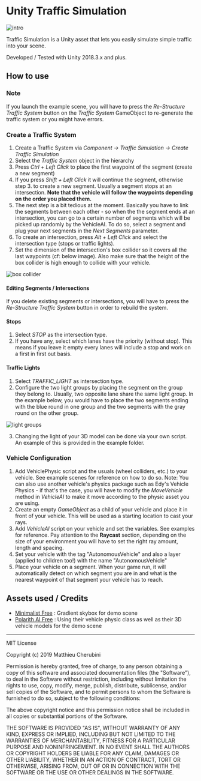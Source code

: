 # Unity Traffic Simulation
![intro](img/traffic-sim.gif)

Traffic Simulation is a Unity asset that lets you easily simulate simple traffic into your scene.


Developed / Tested with Unity 2018.3.x and plus.

## How to use
### Note
If you launch the example scene, you will have to press the *Re-Structure Traffic System* button on the *Traffic System* GameObject to re-generate the traffic system or you might have errors.

### Create a Traffic System
1. Create a Traffic System via *Component -> Traffic Simulation -> Create Traffic Simulation*
2. Select the *Traffic System* object in the hierarchy
3. Press *Ctrl + Left Click* to place the first waypoint of the segment (create a new segment)
4. If you press *Shift + Left Click* it will continue the segment, otherwise step 3. to create a new segment. Usually a segment stops at an intersection. **Note that the vehicle will follow the waypoints depending on the order you placed them.**
5. The next step is a bit tedious at the moment. Basically you have to link the segments between each other - so when the the segment ends at an intersection, you can go to a certain number of segments which will be picked up randomly by the VehicleAI. To do so, select a segment and plug your next segments in the *Next Segments* parameter.
6. To create an intersection, press *Alt + Left Click* and select the intersection type (stops or traffic lights).
7. Set the dimension of the intersection's box collider so it covers all the last waypoints (cf: below image). Also make sure that the height of the box collider is high enough to collide with your vehicle.


![box collider](img/intersection-box-collider.JPG)


#### Editing Segments / Intersections
If you delete existing segments or intersections, you will have to press the *Re-Structure Traffic System* button in order to rebuild the system.

#### Stops
1. Select *STOP* as the intersection type.
2. If you have any, select which lanes have the priority (without stop). This means if you leave it empty every lanes will include a stop and work on a first in first out basis.

#### Traffic Lights
1. Select *TRAFFIC_LIGHT* as intersection type.
2. Configure the two light groups by placing the segment on the group they belong to. Usually, two opposite lane share the same light group. In the example below, you would have to place the two segments ending with the blue round in one group and the two segments with the gray round on the other group.


![light groups](img/light-groups.jpg)


3. Changing the light of your 3D model can be done via your own script. An example of this is provided in the example folder.

### Vehicle Configuration
1. Add VehiclePhysic script and the usuals (wheel colliders, etc.) to your vehicle. See example scenes for reference on how to do so. Note: You can also use another vehicle's physics package such as Edy's Vehicle Physics - if that's the case, you will have to modify the *MoveVehicle* method in *VehicleAI* to make it move according to the physic asset you are using.
2. Create an empty *GameObject* as a child of your vehicle and place it in front of your vehicle. This will be used as a starting location to cast your rays.
3. Add *VehicleAI* script on your vehicle and set the variables. See examples for reference. Pay attention to the **Raycast** section, depending on the size of your environment you will have to set the right ray amount, length and spacing.
4. Set your vehicle with the tag "AutonomousVehicle" and also a layer (applied to children too!) with the name "AutonomousVehicle"
5. Place your vehicle on a segment. When your game run, it will automatically detect on which segment you are in and what is the nearest waypoint of that segment your vehicle has to reach.


## Assets used / Credits
- [Minimalist Free](https://assetstore.unity.com/packages/vfx/shaders/minimalist-free-lowpoly-flat-gradient-shader-96148)  : Gradient skybox for demo scene
- [Polarith AI Free](https://assetstore.unity.com/packages/tools/ai/polarith-ai-free-movement-steering-92029) : Using their vehicle physic class as well as their 3D vehicle models for the demo scene

---

MIT License

Copyright (c) 2019 Matthieu Cherubini

Permission is hereby granted, free of charge, to any person obtaining a copy of this software and associated documentation files (the "Software"), to deal in the Software without restriction, including without limitation the rights to use, copy, modify, merge, publish, distribute, sublicense, and/or sell copies of the Software, and to permit persons to whom the Software is furnished to do so, subject to the following conditions:

The above copyright notice and this permission notice shall be included in all copies or substantial portions of the Software.

THE SOFTWARE IS PROVIDED "AS IS", WITHOUT WARRANTY OF ANY KIND, EXPRESS OR IMPLIED, INCLUDING BUT NOT LIMITED TO THE WARRANTIES OF MERCHANTABILITY, FITNESS FOR A PARTICULAR PURPOSE AND NONINFRINGEMENT. IN NO EVENT SHALL THE AUTHORS OR COPYRIGHT HOLDERS BE LIABLE FOR ANY CLAIM, DAMAGES OR OTHER LIABILITY, WHETHER IN AN ACTION OF CONTRACT, TORT OR OTHERWISE, ARISING FROM, OUT OF OR IN CONNECTION WITH THE SOFTWARE OR THE USE OR OTHER DEALINGS IN THE SOFTWARE.